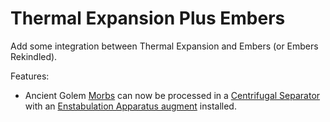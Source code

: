 Thermal Expansion Plus Embers
=============================

Add some integration between Thermal Expansion and Embers (or Embers Rekindled).

Features:

- Ancient Golem [Morbs](https://teamcofh.com/docs/1.12/thermal-expansion/morb/) can now be processed in a [Centrifugal Separator](https://teamcofh.com/docs/1.12/thermal-expansion/centrifugal-separator/) with an [Enstabulation Apparatus augment](https://teamcofh.com/docs/1.12/thermal-expansion/augment-enstabulation-apparatus/) installed.
